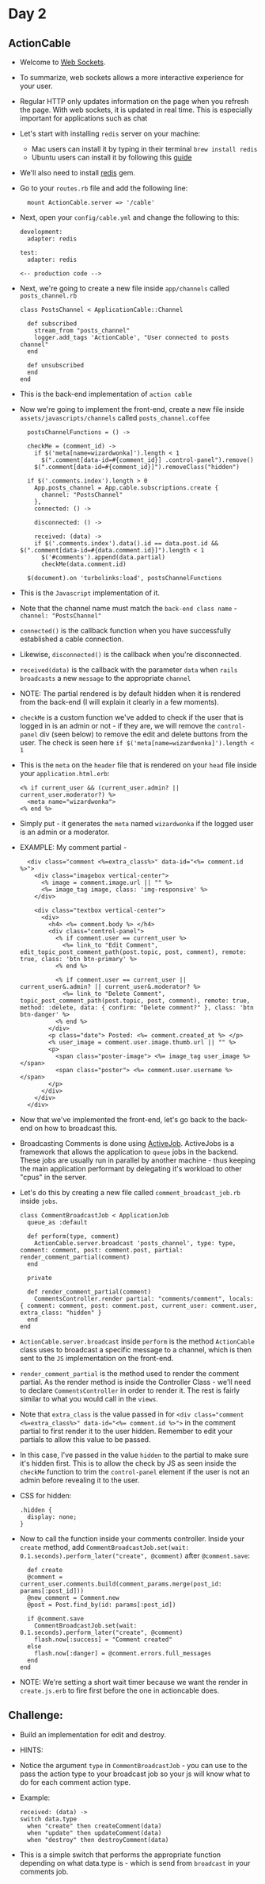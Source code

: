 # Day 2

## ActionCable

- Welcome to [Web Sockets](https://developer.mozilla.org/en-US/docs/Web/API/WebSockets_API).

- To summarize, web sockets allows a more interactive experience for your user.

- Regular HTTP only updates information on the page when you refresh the page. With web sockets, it is updated in real time. This is especially
important for applications such as chat

- Let's start with installing `redis` server on your machine:
  - Mac users can install it by typing in their terminal `brew install redis`
  - Ubuntu users can install it by following this [guide](https://www.digitalocean.com/community/tutorials/how-to-install-and-configure-redis-on-ubuntu-16-04)

- We'll also need to install [redis](https://github.com/redis/redis-rb) gem.

- Go to your `routes.rb` file and add the following line:
  ```
    mount ActionCable.server => '/cable'
  ```

- Next, open your `config/cable.yml` and change the following to this:

  ```
  development:
    adapter: redis

  test:
    adapter: redis

  <-- production code -->
  ```

- Next, we're going to create a new file inside `app/channels` called `posts_channel.rb`

  ```
  class PostsChannel < ApplicationCable::Channel

    def subscribed
      stream_from "posts_channel"
      logger.add_tags 'ActionCable', "User connected to posts channel"
    end

    def unsubscribed
    end
  end
  ```

- This is the back-end implementation of `action cable`

- Now we're going to implement the front-end, create a new file inside `assets/javascripts/channels` called `posts_channel.coffee`

  ```
    postsChannelFunctions = () ->

    checkMe = (comment_id) ->
      if $('meta[name=wizardwonka]').length < 1
        $(".comment[data-id=#{comment_id}] .control-panel").remove()
      $(".comment[data-id=#{comment_id}]").removeClass("hidden")

    if $('.comments.index').length > 0
      App.posts_channel = App.cable.subscriptions.create {
        channel: "PostsChannel"
      },
      connected: () ->

      disconnected: () ->

      received: (data) ->
      if $('.comments.index').data().id == data.post.id && $(".comment[data-id=#{data.comment.id}]").length < 1
        $('#comments').append(data.partial)
        checkMe(data.comment.id)

    $(document).on 'turbolinks:load', postsChannelFunctions
  ```

- This is the `Javascript` implementation of it.

- Note that the channel name must match the `back-end class name` - `channel: "PostsChannel"`

- `connected()` is the callback function when you have successfully established a cable connection.

- Likewise, `disconnected()` is the callback when you're disconnected.

- `received(data)` is the callback with the parameter `data` when `rails broadcasts` a new `message` to the appropriate `channel`

- NOTE: The partial rendered is by default hidden when it is rendered from the back-end (I will explain it clearly in a few moments).

- `checkMe` is a custom function we've added to check if the user that is logged in is an admin or not - if they are,
we will remove the `control-panel` div (seen below) to remove the edit and delete buttons from the user. The check is seen here
```if $('meta[name=wizardwonka]').length < 1```

- This is the `meta` on the `header` file that is rendered on your `head` file inside your `application.html.erb`:
  ```
  <% if current_user && (current_user.admin? || current_user.moderator?) %>
    <meta name="wizardwonka">
  <% end %>
  ```

- Simply put - it generates the `meta` named `wizardwonka` if the logged user is an admin or a moderator.

- EXAMPLE: My comment partial -

  ```
    <div class="comment <%=extra_class%>" data-id="<%= comment.id %>">
      <div class="imagebox vertical-center">
        <% image = comment.image.url || "" %>
        <%= image_tag image, class: 'img-responsive' %>
      </div>

      <div class="textbox vertical-center">
        <div>
          <h4> <%= comment.body %> </h4>
          <div class="control-panel">
            <% if comment.user == current_user %>
              <%= link_to "Edit Comment", edit_topic_post_comment_path(post.topic, post, comment), remote: true, class: 'btn btn-primary' %>
            <% end %>

            <% if comment.user == current_user || current_user&.admin? || current_user&.moderator? %>
              <%= link_to "Delete Comment", topic_post_comment_path(post.topic, post, comment), remote: true, method: :delete, data: { confirm: "Delete comment?" }, class: 'btn btn-danger' %>
            <% end %>
          </div>
          <p class="date"> Posted: <%= comment.created_at %> </p>
          <% user_image = comment.user.image.thumb.url || "" %>
          <p>
            <span class="poster-image"> <%= image_tag user_image %> </span>
            <span class="poster"> <%= comment.user.username %> </span>
          </p>
        </div>
      </div>
    </div>
  ```

- Now that we've implemented the front-end, let's go back to the back-end on how to broadcast this.

- Broadcasting Comments is done using [ActiveJob](http://guides.rubyonrails.org/active_job_basics.html). ActiveJobs is a framework that allows the application
to `queue` jobs in the backend. These jobs are usually run in parallel by another machine - thus keeping the main application performant by delegating it's workload to other
"cpus" in the server.

- Let's do this by creating a new file called `comment_broadcast_job.rb` inside `jobs`.

  ```
  class CommentBroadcastJob < ApplicationJob
    queue_as :default

    def perform(type, comment)
      ActionCable.server.broadcast 'posts_channel', type: type, comment: comment, post: comment.post, partial: render_comment_partial(comment)
    end

    private

    def render_comment_partial(comment)
      CommentsController.render partial: "comments/comment", locals: { comment: comment, post: comment.post, current_user: comment.user, extra_class: "hidden" }
    end
  end
  ```

- `ActionCable.server.broadcast` inside `perform` is the method `ActionCable` class uses to broadcast a specific message to a channel, which is then sent to the `JS`
implementation on the front-end.

- `render_comment_partial` is the method used to render the comment partial. As the render method is inside the Controller Class - we'll need to declare `CommentsController` in order
to render it. The rest is fairly similar to what you would call in the `views`.

- Note that `extra_class` is the value passed in for `<div class="comment <%=extra_class%>" data-id="<%= comment.id %>">` in the comment partial to first render it to the user hidden. Remember to edit your partials to allow
this value to be passed.

- In this case, I've passed in the value `hidden` to the partial to make sure it's hidden first.
This is to allow the check by JS as seen inside the `checkMe` function to trim the `control-panel` element if the user is not an admin before revealing it to the user.

- CSS for hidden:
  ```
  .hidden {
    display: none;
  }
  ```

- Now to call the function inside your comments controller. Inside your `create` method, add `CommentBroadcastJob.set(wait: 0.1.seconds).perform_later("create", @comment)` after `@comment.save`:

  ```
    def create
    @comment = current_user.comments.build(comment_params.merge(post_id: params[:post_id]))
    @new_comment = Comment.new
    @post = Post.find_by(id: params[:post_id])

    if @comment.save
      CommentBroadcastJob.set(wait: 0.1.seconds).perform_later("create", @comment)
      flash.now[:success] = "Comment created"
    else
      flash.now[:danger] = @comment.errors.full_messages
    end
  end
  ```

- NOTE: We're setting a short wait timer because we want the render in `create.js.erb` to fire first before the one in actioncable does.

## Challenge:

- Build an implementation for edit and destroy.

- HINTS:

- Notice the argument `type` in `CommentBroadcastJob` - you can use to the pass the action type to your broadcast job so your js will know what to do for each comment action type.

- Example:
  ```
  received: (data) ->
  switch data.type
    when "create" then createComment(data)
    when "update" then updateComment(data)
    when "destroy" then destroyComment(data)
  ```

- This is a simple switch that performs the appropriate function depending on what data.type is - which is send from `broadcast` in your comments job.
